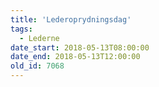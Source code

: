 ```yaml
---
title: 'Lederoprydningsdag'
tags:
  - Lederne
date_start: 2018-05-13T08:00:00
date_end: 2018-05-13T12:00:00
old_id: 7068
---
```

